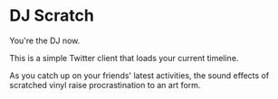 # DJ Scratch

You're the DJ now.

This is a simple Twitter client that loads your current timeline. 

As you catch up on your friends' latest activities, the sound effects of scratched vinyl raise procrastination to an art form.
